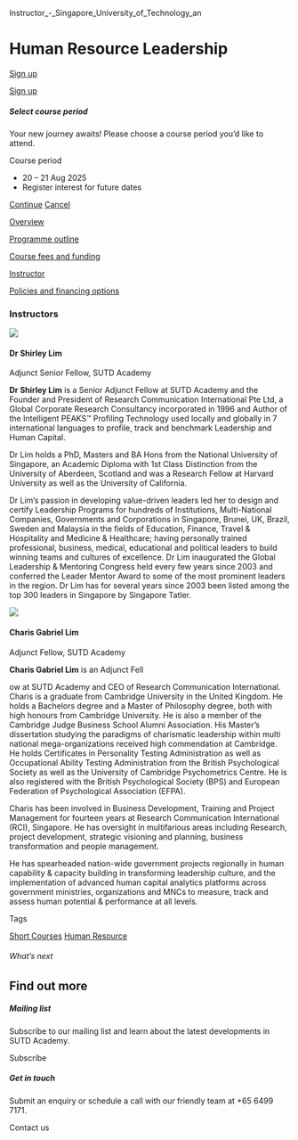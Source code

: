 Instructor_-_Singapore_University_of_Technology_an



Human Resource Leadership
=========================

[Sign up](#popup-masthead)

[Sign up](#popup-masthead)

##### Select course period

Your new journey awaits! Please choose a course period you’d like to attend.

Course period

* 20 – 21 Aug 2025
* Register interest for future dates

[Continue](#)
[Cancel](#)

[Overview](/course/human-resource-leadership/#tabs)

[Programme outline](/course/human-resource-leadership/programme-outline/#tabs)

[Course fees and funding](/course/human-resource-leadership/course-fees-and-funding/#tabs)

[Instructor](/course/human-resource-leadership/instructor/#tabs)

[Policies and financing options](/course/human-resource-leadership/policies-and-financing-options/#tabs)

### Instructors

![](https://www.sutd.edu.sg/wp-content/uploads/2024/12/rci-shirley_2668781.jpg?w=120)

#### **Dr Shirley Lim**

Adjunct Senior Fellow, SUTD Academy

**Dr Shirley Lim** is a Senior Adjunct Fellow at SUTD Academy and the Founder and President of Research Communication International Pte Ltd, a Global Corporate Research Consultancy incorporated in 1996 and Author of the Intelligent PEAKS™ Profiling Technology used locally and globally in 7 international languages to profile, track and benchmark Leadership and Human Capital.

Dr Lim holds a PhD, Masters and BA Hons from the National University of Singapore, an Academic Diploma with 1st Class Distinction from the University of Aberdeen, Scotland and was a Research Fellow at Harvard University as well as the University of California.

Dr Lim’s passion in developing value-driven leaders led her to design and certify Leadership Programs for hundreds of Institutions, Multi-National Companies, Governments and Corporations in Singapore, Brunei, UK, Brazil, Sweden and Malaysia in the fields of Education, Finance, Travel & Hospitality and Medicine & Healthcare; having personally trained professional, business, medical, educational and political leaders to build winning teams and cultures of excellence. Dr Lim inaugurated the Global Leadership & Mentoring Congress held every few years since 2003 and conferred the Leader Mentor Award to some of the most prominent leaders in the region. Dr Lim has for several years since 2003 been listed among the top 300 leaders in Singapore by Singapore Tatler.

![](https://www.sutd.edu.sg/wp-content/uploads/2024/12/rci-charis_7894528_2703376.jpg?w=120)

#### **Charis Gabriel Lim**

Adjunct Fellow, SUTD Academy

**Charis Gabriel Lim** is an Adjunct Fell

ow at SUTD Academy and CEO of Research Communication International. Charis is a graduate from Cambridge University in the United Kingdom. He holds a Bachelors degree and a Master of Philosophy degree, both with high honours from Cambridge University. He is also a member of the Cambridge Judge Business School Alumni Association. His Master’s dissertation studying the paradigms of charismatic leadership within multi national mega-organizations received high commendation at Cambridge. He holds Certificates in Personality Testing Administration as well as Occupational Ability Testing Administration from the British Psychological Society as well as the University of Cambridge Psychometrics Centre. He is also registered with the British Psychological Society (BPS) and European Federation of Psychological Association (EFPA).

Charis has been involved in Business Development, Training and Project Management for fourteen years at Research Communication International (RCI), Singapore. He has oversight in multifarious areas including Research, project development, strategic visioning and planning, business transformation and people management.

He has spearheaded nation-wide government projects regionally in human capability & capacity building in transforming leadership culture, and the implementation of advanced human capital analytics platforms across government ministries, organizations and MNCs to measure, track and assess human potential & performance at all levels.

Tags

[Short Courses](/admissions/academy/courses-and-modules/?academy-type-course=780)
[Human Resource](/admissions/academy/courses-and-modules/?discipline=910)

###### What’s next

Find out more
-------------

##### Mailing list

Subscribe to our mailing list and learn about the latest developments in SUTD Academy.

Subscribe

##### Get in touch

Submit an enquiry or schedule a call with our friendly team at +65 6499 7171.

Contact us

